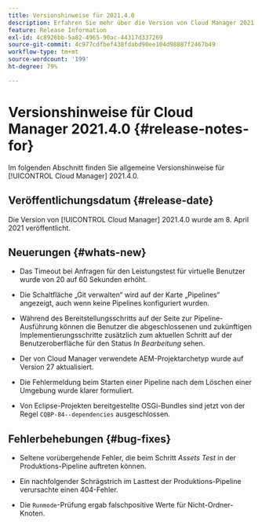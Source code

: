 ```yaml
---
title: Versionshinweise für 2021.4.0
description: Erfahren Sie mehr über die Version von Cloud Manager 2021.4.0.
feature: Release Information
exl-id: 4c8926bb-5a82-4965-90ac-44317d337269
source-git-commit: 4c977cdfbef438fdabd90ee104d98887f2467b49
workflow-type: tm+mt
source-wordcount: '199'
ht-degree: 79%

---
```


# Versionshinweise für Cloud Manager 2021.4.0 {#release-notes-for}

Im folgenden Abschnitt finden Sie allgemeine Versionshinweise für [!UICONTROL Cloud Manager] 2021.4.0.

## Veröffentlichungsdatum {#release-date}

Die Version von [!UICONTROL Cloud Manager] 2021.4.0 wurde am 8. April 2021 veröffentlicht.

## Neuerungen {#whats-new}

* Das Timeout bei Anfragen für den Leistungstest für virtuelle Benutzer wurde von 20 auf 60 Sekunden erhöht.

* Die Schaltfläche „Git verwalten“ wird auf der Karte „Pipelines“ angezeigt, auch wenn keine Pipelines konfiguriert wurden.

* Während des Bereitstellungsschritts auf der Seite zur Pipeline-Ausführung können die Benutzer die abgeschlossenen und zukünftigen Implementierungsschritte zusätzlich zum aktuellen Schritt auf der Benutzeroberfläche für den Status *In Bearbeitung* sehen.

* Der von Cloud Manager verwendete AEM-Projektarchetyp wurde auf Version 27 aktualisiert.

* Die Fehlermeldung beim Starten einer Pipeline nach dem Löschen einer Umgebung wurde klarer formuliert.

* Von Eclipse-Projekten bereitgestellte OSGi-Bundles sind jetzt von der Regel `CQBP-84--dependencies` ausgeschlossen.

## Fehlerbehebungen {#bug-fixes}

* Seltene vorübergehende Fehler, die beim Schritt *Assets Test* in der Produktions-Pipeline auftreten können.

* Ein nachfolgender Schrägstrich im Lasttest der Produktions-Pipeline verursachte einen 404-Fehler.

* Die `Runmode`-Prüfung ergab falschpositive Werte für Nicht-Ordner-Knoten.

